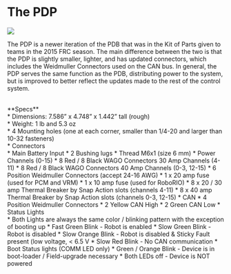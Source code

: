 # The PDP
![](/image05.png)

The PDP is a newer iteration of the PDB that was in the Kit of Parts given to teams in the 2015 FRC season. The main difference between the two is that the PDP is slightly smaller, lighter, and has updated connectors, which includes the Weidmuller Connectors used on the CAN bus. In general, the PDP serves the same function as the PDB, distributing power to the system, but is improved to better reflect the updates made to the rest of the control system.

<br />
**Specs** <br />
* Dimensions: 7.586” x 4.748” x 1.442” tall (rough) <br />
* Weight: 1 lb and 5.3 oz <br />
* 4 Mounting holes (one at each corner, smaller than 1/4-20 and larger than 10-32 fasteners) <br />
* Connectors <br />
    * Main Battery Input
        * 2 Bushing lugs
        * Thread M6x1 (size 6 mm)
    * Power Channels (0-15)
        * 8 Red / 8 Black WAGO Connectors 30 Amp Channels            (4-11)
        * 8 Red / 8 Black WAGO Connectors 40 Amp Channels            (0-3, 12-15)
        * 6 Position Weidmuller Connectors (accept 24-16             AWG)
            * 1 x 20 amp fuse (used for PCM and VRM)
            * 1 x 10 amp fuse (used for RoboRIO)
    * 8 x 20 / 30 amp Thermal Breaker by Snap Action             slots (channels 4-11)
    * 8 x 40 amp Thermal Breaker by Snap Action slots            (channels 0-3, 12-15)
    * CAN
        * 4 Position Weidmuller Connectors
            * 2 Yellow CAN High
            * 2 Green CAN Low
* Status Lights <br />
    * Both Lights are always the same color / blinking           pattern with the exception of booting up
    * Fast Green Blink - Robot is enabled
    * Slow Green Blink - Robot is disabled
    * Slow Orange Blink - Robot is disabled & Sticky Fault       present (low voltage, < 6.5 V
    * Slow Red Blink - No CAN communication
    * Boot Status lights (COMM LED only)
        * Green / Orange Blink - Device is in boot-loader /         Field-upgrade necessary
    * Both LEDs off - Device is NOT powered

